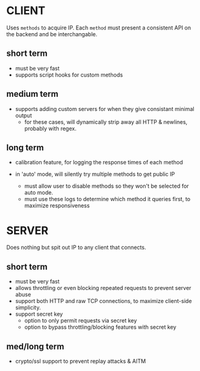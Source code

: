 # CLIENT

Uses `methods` to acquire IP. Each `method` must present a consistent API on the backend and be interchangable.

## short term

* must be very fast
* supports script hooks for custom methods

## medium term

* supports adding custom servers for when they give consistant minimal output
  * for these cases, will dynamically strip away all HTTP & newlines, probably with regex.
  
## long term

* calibration feature, for logging the response times of each method

* in 'auto' mode, will silently try multiple methods to get public IP
  * must allow user to disable methods so they won't be selected for auto mode.
  * must use these logs to determine which method it queries first, to maximize responsiveness

# SERVER

Does nothing but spit out IP to any client that connects.

## short term

* must be very fast
* allows throttling or even blocking repeated requests to prevent server abuse
* support both HTTP and raw TCP connections, to maximize client-side simplicity.
* support secret key 
  * option to only permit requests via secret key
  * option to bypass throttling/blocking features with secret key

## med/long term

* crypto/ssl support to prevent replay attacks & AITM
